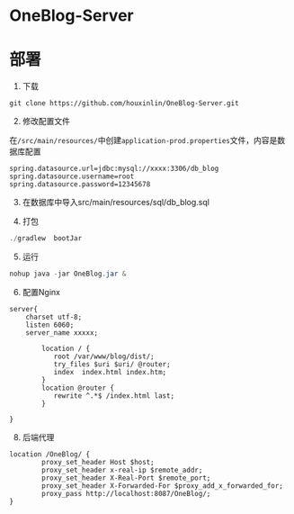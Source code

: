 # OneBlog-Server

# 部署
1. 下载
```shell
git clone https://github.com/houxinlin/OneBlog-Server.git
```
2. 修改配置文件

在`/src/main/resources/`中创建`application-prod.properties`文件，内容是数据库配置
```
spring.datasource.url=jdbc:mysql://xxxx:3306/db_blog
spring.datasource.username=root
spring.datasource.password=12345678
```
3. 在数据库中导入src/main/resources/sql/db_blog.sql

4. 打包
```java
./gradlew  bootJar 
```
5. 运行
```java
nohup java -jar OneBlog.jar & 
```
6. 配置Nginx
```
server{
	charset utf-8;
	listen 6060;
	server_name xxxxx;

        location / {
           root /var/www/blog/dist/;
           try_files $uri $uri/ @router;
           index  index.html index.htm;
        }
        location @router {
           rewrite ^.*$ /index.html last;
        }

}

```
8. 后端代理
```
location /OneBlog/ {
        proxy_set_header Host $host;
        proxy_set_header x-real-ip $remote_addr;
        proxy_set_header X-Real-Port $remote_port;
        proxy_set_header X-Forwarded-For $proxy_add_x_forwarded_for;
        proxy_pass http://localhost:8087/OneBlog/;
}
```
